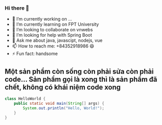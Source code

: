 
### Hi there 👋

- 🔭 I’m currently working on ...
- 🌱 I’m currently learning on FPT University
- 👯 I’m looking to collaborate on vnwebs
- 🤔 I’m looking for help with Spring Boot
- 💬 Ask me about java, javascipt, nodejs, vue
- 📫 How to reach me: +84352918986 😄 
- ⚡ Fun fact: handsome

## Một sản phẩm còn sống còn phải sửa còn phải code... Sản phẩm gọi là xong thì là sản phẩm đã chết, không có khái niệm code xong

```java
class HelloWorld {
    public static void main(String[] args) {
        System.out.println("Hello, World!"); 
    }
}
```
